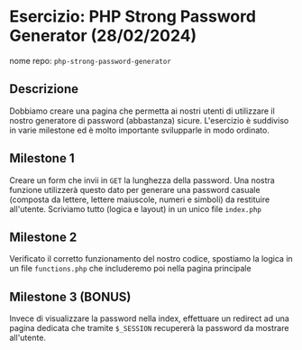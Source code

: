 # Esercizio: PHP Strong Password Generator (28/02/2024)
nome repo: `php-strong-password-generator`

## Descrizione
Dobbiamo creare una pagina che permetta ai nostri utenti di utilizzare il nostro generatore di password (abbastanza) sicure.
L'esercizio è suddiviso in varie milestone ed è molto importante svilupparle in modo ordinato.

## Milestone 1
Creare un form che invii in `GET` la lunghezza della password. Una nostra funzione utilizzerà questo dato per generare una password casuale (composta da lettere, lettere maiuscole, numeri e simboli) da restituire all'utente.
Scriviamo tutto (logica e layout) in un unico file `index.php`

## Milestone 2
Verificato il corretto funzionamento del nostro codice, spostiamo la logica in un file `functions.php` che includeremo poi nella pagina principale

## Milestone 3 (BONUS)
Invece di visualizzare la password nella index, effettuare un redirect ad una pagina dedicata che tramite `$_SESSION` recupererà la password da mostrare all'utente. 
